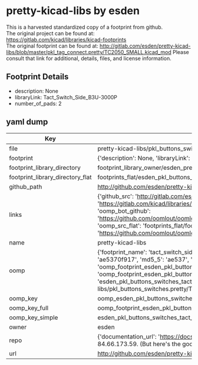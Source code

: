 # pretty-kicad-libs by esden  
This is a harvested standardized copy of a footprint from github.  
The original project can be found at:  
https://gitlab.com/kicad/libraries/kicad-footprints  
The original footprint can be found at:
http://gitlab.com/esden/pretty-kicad-libs/blob/master/pkl_tag_connect.pretty/TC2050_SMALL.kicad_mod
Please consult that link for additional, details, files, and license information.  
## Footprint Details
* description: None  
* libraryLink: Tact_Switch_Side_B3U-3000P  
* number_of_pads: 2  
## yaml dump  
| Key | Value |  
| --- | --- |  
| file | pretty-kicad-libs/pkl_buttons_switches.pretty/Tact_Switch_Side_B3U-3000P.kicad_mod |  
| footprint | {'description': None, 'libraryLink': 'Tact_Switch_Side_B3U-3000P', 'number_of_pads': 2} |  
| footprint_library_directory | footprint_library_owner/esden_pretty-kicad-libs |  
| footprint_library_directory_flat | footprints_flat/esden_pkl_buttons_switches_tact_switch_side_b3u_3000p/working |  
| github_path | http://github.com/esden/pretty-kicad-libs/blob/master/pkl_buttons_switches.pretty/Tact_Switch_Side_B3U-3000P.kicad_mod |  
| links | {'github_src': 'http://gitlab.com/esden/pretty-kicad-libs/blob/master/pkl_tag_connect.pretty/TC2050_SMALL.kicad_mod', 'github_src_repo': 'https://gitlab.com/kicad/libraries/kicad-footprints', 'oomp_bot': 'footprints/esden_pkl_buttons_switches_tact_switch_side_b3u_3000p/working', 'oomp_bot_github': 'https://github.com/oomlout/oomlout_oomp_footprint_bot/tree/main/footprints/esden_pkl_buttons_switches_tact_switch_side_b3u_3000p/working', 'oomp_src_flat': 'footprints_flat/footprints_flat/esden_pkl_buttons_switches_tact_switch_side_b3u_3000p/working', 'oomp_src_flat_github': 'https://github.com/oomlout/oomlout_oomp_footprint_src/tree/main/footprints_flat/esden_pkl_buttons_switches_tact_switch_side_b3u_3000p/working'} |  
| name | pretty-kicad-libs |  
| oomp | {'footprint_name': 'tact_switch_side_b3u_3000p', 'library_name': 'pkl_buttons_switches', 'md5': 'ae5370f9179c2113745a47046d5b83e4', 'md5_10': 'ae5370f917', 'md5_5': 'ae537', 'md5_6': 'ae5370', 'oomp_key': 'oomp_esden_pkl_buttons_switches_tact_switch_side_b3u_3000p', 'oomp_key_extra': 'oomp_footprint_esden_pkl_buttons_switches_tact_switch_side_b3u_3000p', 'oomp_key_full': 'oomp_footprint_esden_pkl_buttons_switches_tact_switch_side_b3u_3000p_ae5370', 'oomp_key_simple': 'esden_pkl_buttons_switches_tact_switch_side_b3u_3000p', 'original_filename': 'pretty-kicad-libs/pkl_buttons_switches.pretty/Tact_Switch_Side_B3U-3000P.kicad_mod', 'owner_name': 'esden'} |  
| oomp_key | oomp_esden_pkl_buttons_switches_tact_switch_side_b3u_3000p |  
| oomp_key_full | oomp_footprint_esden_pkl_buttons_switches_tact_switch_side_b3u_3000p |  
| oomp_key_simple | esden_pkl_buttons_switches_tact_switch_side_b3u_3000p |  
| owner | esden |  
| repo | {'documentation_url': 'https://docs.github.com/rest/overview/resources-in-the-rest-api#rate-limiting', 'message': "API rate limit exceeded for 84.66.173.59. (But here's the good news: Authenticated requests get a higher rate limit. Check out the documentation for more details.)"} |  
| url | http://github.com/esden/pretty-kicad-libs |  

